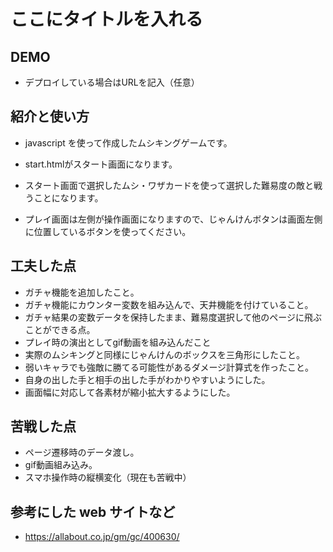 # ここにタイトルを入れる

## DEMO

  - デプロイしている場合はURLを記入（任意）

## 紹介と使い方

  - javascript を使って作成したムシキングゲームです。
  
  - start.htmlがスタート画面になります。
  
  - スタート画面で選択したムシ・ワザカードを使って選択した難易度の敵と戦うことになります。
  
  - プレイ画面は左側が操作画面になりますので、じゃんけんボタンは画面左側に位置しているボタンを使ってください。

## 工夫した点

  - ガチャ機能を追加したこと。
  - ガチャ機能にカウンター変数を組み込んで、天井機能を付けていること。
  - ガチャ結果の変数データを保持したまま、難易度選択して他のページに飛ぶことができる点。
  - プレイ時の演出としてgif動画を組み込んだこと
  - 実際のムシキングと同様にじゃんけんのボックスを三角形にしたこと。
  - 弱いキャラでも強敵に勝てる可能性があるダメージ計算式を作ったこと。
  - 自身の出した手と相手の出した手がわかりやすいようにした。
  - 画面幅に対応して各素材が縮小拡大するようにした。

## 苦戦した点

  - ページ遷移時のデータ渡し。
  - gif動画組み込み。
  - スマホ操作時の縦横変化（現在も苦戦中）

## 参考にした web サイトなど

  - https://allabout.co.jp/gm/gc/400630/
